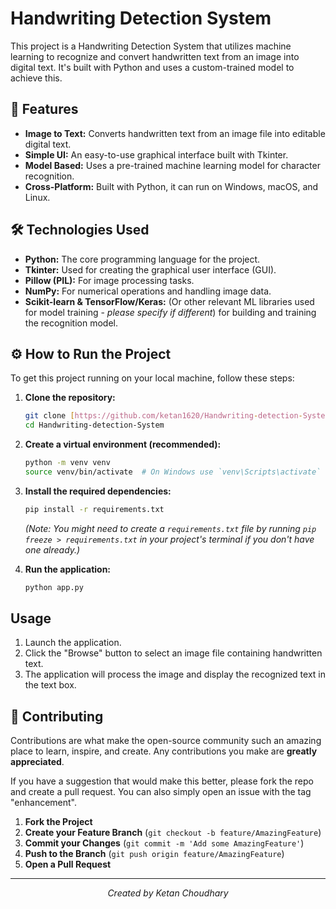 # Handwriting Detection System

This project is a Handwriting Detection System that utilizes machine learning to recognize and convert handwritten text from an image into digital text. It's built with Python and uses a custom-trained model to achieve this.

## 🚀 Features

* **Image to Text:** Converts handwritten text from an image file into editable digital text.
* **Simple UI:** An easy-to-use graphical interface built with Tkinter.
* **Model Based:** Uses a pre-trained machine learning model for character recognition.
* **Cross-Platform:** Built with Python, it can run on Windows, macOS, and Linux.

## 🛠️ Technologies Used

* **Python:** The core programming language for the project.
* **Tkinter:** Used for creating the graphical user interface (GUI).
* **Pillow (PIL):** For image processing tasks.
* **NumPy:** For numerical operations and handling image data.
* **Scikit-learn & TensorFlow/Keras:** (Or other relevant ML libraries used for model training - *please specify if different*) for building and training the recognition model.

## ⚙️ How to Run the Project

To get this project running on your local machine, follow these steps:

1.  **Clone the repository:**
    ```bash
    git clone [https://github.com/ketan1620/Handwriting-detection-System.git](https://github.com/ketan1620/Handwriting-detection-System.git)
    cd Handwriting-detection-System
    ```

2.  **Create a virtual environment (recommended):**
    ```bash
    python -m venv venv
    source venv/bin/activate  # On Windows use `venv\Scripts\activate`
    ```

3.  **Install the required dependencies:**
    ```bash
    pip install -r requirements.txt
    ```
    *(Note: You might need to create a `requirements.txt` file by running `pip freeze > requirements.txt` in your project's terminal if you don't have one already.)*

4.  **Run the application:**
    ```bash
    python app.py
    ```

## Usage

1.  Launch the application.
2.  Click the "Browse" button to select an image file containing handwritten text.
3.  The application will process the image and display the recognized text in the text box.

## 🤝 Contributing

Contributions are what make the open-source community such an amazing place to learn, inspire, and create. Any contributions you make are **greatly appreciated**.

If you have a suggestion that would make this better, please fork the repo and create a pull request. You can also simply open an issue with the tag "enhancement".

1.  **Fork the Project**
2.  **Create your Feature Branch** (`git checkout -b feature/AmazingFeature`)
3.  **Commit your Changes** (`git commit -m 'Add some AmazingFeature'`)
4.  **Push to the Branch** (`git push origin feature/AmazingFeature`)
5.  **Open a Pull Request**



---

<p align="center">
  <em>Created by Ketan Choudhary</em>
</
